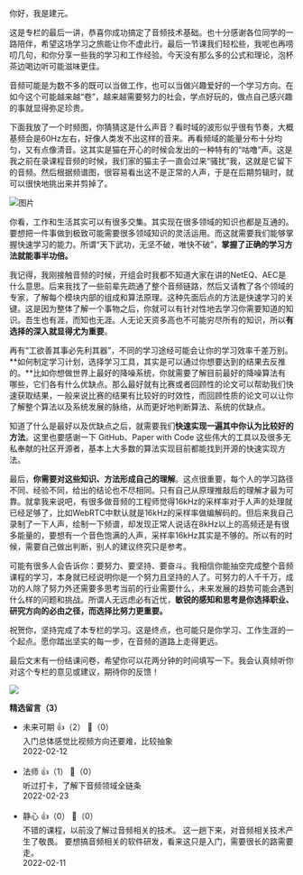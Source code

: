 你好，我是建元。

这是专栏的最后一讲，恭喜你成功搞定了音频技术基础。也十分感谢各位同学的一路陪伴，希望这场学习之旅能让你不虚此行。最后一节课我们轻松些，我呢也再唠叨几句，和你分享一些我的学习和工作经验。今天没有那么多的公式和理论，泡杯茶边喝边听可能滋味更佳。

音频可能是为数不多的既可以当做工作，也可以当做兴趣爱好的一个学习方向。在如今这个可能越来越“卷”，越来越需要努力的社会，学点好玩的，做点自己感兴趣的事就显得弥足珍贵。

下面我放了一个时频图，你猜猜这是什么声音？看时域的波形似乎很有节奏，大概基频会是60Hz左右，好像人类发不出这样的音来。再看频域的能量分布十分均匀，又有点像清音。这其实是猫在开心的时候会发出的一种特有的“咕噜”声。这是我之前在录课程音频的时候，我们家的猫主子一直会过来“骚扰”我，这就是它留下的音频。然后根据频谱图，很容易看出这不是正常的人声，于是在后期剪辑时，就可以很快地挑出来并剪掉了。

![图片](https://static001.geekbang.org/resource/image/bc/78/bc247c2771e1fff6f02635657895fa78.png?wh=776x752 "图1 猫咕噜的时频图")

你看，工作和生活其实可以有很多交集。其实现在很多领域的知识也都是互通的。要想把一件事做到极致可能需要很多领域知识的灵活运用。而这就需要我们能够掌握快速学习的能力。所谓“天下武功，无坚不破，唯快不破”，**掌握了正确的学习方法就能事半功倍。**

我记得，我刚接触音频的时候，开组会时我都不知道大家在讲的NetEQ、AEC是什么意思。后来我找了一些前辈先疏通了整个音频链路，然后又请教了各个领域的专家，了解每个模块内部的组成和算法原理。这种先面后点的方法是快速学习的关键。这是因为整体了解一个事物之后，你就可以有针对性地去学习你需要知道的知识。吾生也有涯，而知也无涯。人无论天资多高也不可能穷尽所有的知识，所以**有选择的深入就显得尤为重要**。

再有“工欲善其事必先利其器”，不同的学习途经可能会让你的学习效率千差万别。**如何制定学习计划，选择学习工具，其实是可以通过你想要达到的结果去反推的。**比如你想做世界上最好的降噪系统，你就需要了解目前最好的降噪算法有哪些，它们各有什么优缺点。那么最好就有比赛或者回顾性的论文可以帮助我们快速获取结果，一般来说比赛的结果有比较好的时效性，而回顾性质的论文可以让你了解整个算法以及系统发展的脉络，从而更好地判断算法、系统的优缺点。

知道了什么是最好以及优缺点之后，就需要我们**快速实现一遍其中你认为比较好的方法**。这里也要感谢一下 GitHub、Paper with Code 这些伟大的工具以及很多无私奉献的社区开源者，基本上大多数的算法实现目前都能找到开源的快速实现方法。

最后，**你需要对这些知识、方法形成自己的理解**。这点很重要，每个人的学习路径不同、经验不同，给出的结论也不尽相同。只有自己从原理推敲后的理解才最为可靠。就拿我来说吧，有很多做音频的工程师觉得16kHz的采样率对于人声的处理就已经足够了，比如WebRTC中默认就是16kHz的采样率做编解码的。但后来我自己录制了一下人声，绘制一下频谱，却发现正常人说话在8kHz以上的高频还是有很多能量的，要想有一个音色饱满的人声，采样率16kHz其实是不够的。所以有的时候，需要自己做出判断，别人的建议终究只是参考。

可能有很多人会告诉你：要努力、要坚持、要奋斗。我相信你能抽空完成整个音频课程的学习，本身就已经说明你是一个努力且坚持的人了。可努力的人千千万，成功的人除了努力外还需要多思考当前的行业需要什么，未来发展的趋势可能会遇到什么样的问题和挑战。所谓人无远虑必有近忧，**敏锐的感知和思考是你选择职业、研究方向的必由之径，而选择比努力更重要。**

祝贺你，坚持完成了本专栏的学习。这是终点，也可能只是你学习、工作生涯的一个起点。愿你踏出坚实的每一步，在音频的道路上走得更远。

最后文末有一份结课问卷，希望你可以花两分钟的时间填写一下。我会认真倾听你对这个专栏的意见或建议，期待你的反馈！

[![](https://static001.geekbang.org/resource/image/a5/60/a537ae76481bcc9a0e3f41690586c460.jpg?wh=1142x801)](https://jinshuju.net/f/ULbKTs)
<div><strong>精选留言（3）</strong></div><ul>
<li><span>未来可期</span> 👍（2） 💬（0）<div>入门总体感觉比视频方向还要难，比较抽象</div>2022-02-12</li><br/><li><span>法师</span> 👍（1） 💬（0）<div>听过打卡，了解下音频领域全链条</div>2022-02-23</li><br/><li><span>静心</span> 👍（0） 💬（0）<div>不错的课程，以前没了解过音频相关的技术。
这一趟下来，对音频相关技术产生了敬畏。
要想搞音频相关的软件研发，看来这只是入门，需要很长的路需要走。</div>2022-02-11</li><br/>
</ul>